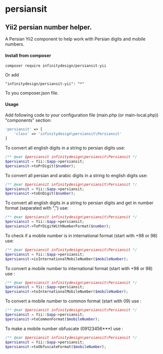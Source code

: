 # persiansit

## Yii2 persian number helper.

A Persian Yii2 component to help work with Persian digits and mobile numbers.

#### Install from composer
```$xslt
composer require infinitydesign/persiansit-yii
```
Or add
```$xslt
"infinitydesign/persiansit-yii": "*"
```
To you composer.json file.

#### Usage
Add following code to your configuration file (main.php (or main-local.php)) "components" section:
```php
'persiansit' => [
    'class' => 'infinitydesign\persiansit\Persiansit'
]
```

To convert all english digits in a string to persian digits use:
```php
/** @var $persiansit infinitydesign\persiansit\Persiansit */
$persiansit = Yii::$app->persiansit;
$persiansit->toPrDigit($number);
```

To convert all persian and arabic digits in a string to english digits use:
```php
/** @var $persiansit infinitydesign\persiansit\Persiansit */
$persiansit = Yii::$app->persiansit;
$persiansit->toEnDigit($number);
```

To convert all english digits in a string to persian digits and get in number format (separated with ",") use:
```php
/** @var $persiansit infinitydesign\persiansit\Persiansit */
$persiansit = Yii::$app->persiansit;
$persiansit->ToPrDigitWithNumberFormat($number);
```

To check if a mobile number is in international format (start with +98 or 98) use:
```php
/** @var $persiansit infinitydesign\persiansit\Persiansit */
$persiansit = Yii::$app->persiansit;
$persiansit->isInternationalMobileNumber($mobileNumber);
```

To convert a mobile number to international format (start with +98 or 98) use :
```php
/** @var $persiansit infinitydesign\persiansit\Persiansit */
$persiansit = Yii::$app->persiansit;
$persiansit->toInternationalMobileNumber($mobileNumber);
```

To convert a mobile number to common format (start with 09) use :
```php
/** @var $persiansit infinitydesign\persiansit\Persiansit */
$persiansit = Yii::$app->persiansit;
$persiansit->toCommonFormat($mobileNumber);
```

To make a mobile number obfuscate (09123456***) use :
```php
/** @var $persiansit infinitydesign\persiansit\Persiansit */
$persiansit = Yii::$app->persiansit;
$persiansit->toObfuscateFormat($mobileNumber);
```